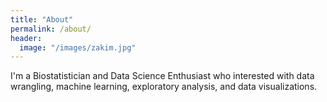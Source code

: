 ```yaml
---
title: "About"
permalink: /about/
header:
  image: "/images/zakim.jpg"
---
```


I'm a Biostatistician and Data Science Enthusiast who interested with data wrangling, machine learning, exploratory analysis, and data visualizations.
